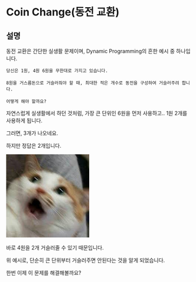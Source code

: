 # Coin Change(동전 교환)

## 설명

동전 교환은 간단한 실생활 문제이며, Dynamic Programming의 흔한 예시 중 하나입니다.

```
당신은 1원, 4원 6원을 무한대로 가지고 있습니다. 

8원을 거스름돈으로 거슬러줘야 할 때, 최대한 적은 개수로 동전을 구성하여 거슬러주려 합니다.

어떻게 해야 할까요?
```

자연스럽게 실생활에서 하던 것처럼, 가장 큰 단위인 6원을 먼저 사용하고.. 1원 2개를 사용하게 됩니다.

그러면, 3개가 나오네요.

하지만 정답은 2개입니다.

![wow-cat-1](../../assets/wow-cat-1.jpeg)

바로 4원을 2개 거슬러줄 수 있기 때문입니다.

위 예시로, 단순히 큰 단위부터 거슬러주면 안된다는 것을 알게 되었습니다.

한번 이제 이 문제를 해결해볼까요?
